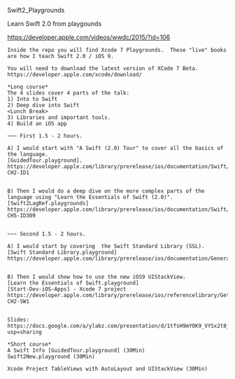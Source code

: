 Swift2_Playgrounds

Learn Swift 2.0 from playgounds

https://developer.apple.com/videos/wwdc/2015/?id=106

~~~
Inside the repo you will find Xcode 7 Playgrounds.  These "live" books are how I teach Swift 2.0 / iOS 9.

You will need to download the latest version of XCode 7 Beta. 
https://developer.apple.com/xcode/download/

*Long course*
The 4 slides cover 4 parts of the talk:  
1) Into to Swift
2) Deep dive into Swift
<Lunch Break>
3) Libraries and important tools.
4) Build an iOS app

~~~ First 1.5 - 2 hours.

A) I would start with "A Swift (2.0) Tour" to cover all the basics of the language.   
[GuidedTour.playground].  
https://developer.apple.com/library/prerelease/ios/documentation/Swift/Conceptual/Swift_Programming_Language/GuidedTour.html#//apple_ref/doc/uid/TP40014097-CH2-ID1


B) Then I would do a deep dive on the more complex parts of the language using "Learn the Essentials of Swift (2.0)".
[Swift2LagRef.playgrounds]
https://developer.apple.com/library/prerelease/ios/documentation/Swift/Conceptual/Swift_Programming_Language/TheBasics.html#//apple_ref/doc/uid/TP40014097-CH5-ID309


~~~ Second 1.5 - 2 hours.

A) I would start by covering  the Swift Standard Library (SSL). 
[Swift Standard Library.playground]
https://developer.apple.com/library/prerelease/ios/documentation/General/Reference/SwiftStandardLibraryReference/


B) Then I would show how to use the new iOS9 UIStackView. 
[Learn the Essentials of Swift.playground]
[Start-Dev-iOS-Apps] - Xcode 7 project
https://developer.apple.com/library/prerelease/ios/referencelibrary/GettingStarted/DevelopiOSAppsSwift/index.html#//apple_ref/doc/uid/TP40015214-CH2-SW1


Slides: 
https://docs.google.com/a/ylabz.com/presentation/d/1tfsH9mYOK9_VYSx2t8juFXKvJzLThlhLHwqT5bWfswE/edit?usp=sharing

*Short course*
A Swift Info [GuidedTour.playground] (30Min)
Swift2New.playground (30Min)

Xcode Project TableViews with AutoLayout and UIStackView (30Min)







